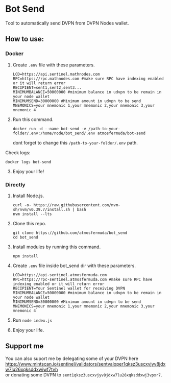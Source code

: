 # Bot Send

Tool to automatically send DVPN from DVPN Nodes wallet.

## How to use:

### Docker

1. Create `.env` file with these parameters.</br>
   
   ```
   LCD=https://api.sentinel.mathnodes.com
   RPC=https://rpc.mathnodes.com #make sure RPC have indexing enabled or it will return error
   RECIPIENT=sent1,sent2,sent3...
   MINIMUMBALANCE=50000000 #minimum balance in udvpn to be remain in your node wallet
   MINIMUMSEND=30000000 #Minimum amount in udvpn to be send
   MNEMONICS=your mnemonic 1,your mnemonic 2,your mnemonic 3,your mnemonic 4
   ```
2. Run this command.
   
   ```
   docker run -d --name bot-send -v /path-to-your-folder/.env:/home/node/bot_send/.env atmosfermuda/bot-send 
   ```
   
   dont forget to change this `/path-to-your-folder/.env` path.

Check logs:

```
docker logs bot-send
```

3. Enjoy your life!

### Directly

1. Install Node.js.</br>
   
   ```
   curl -o- https://raw.githubusercontent.com/nvm-sh/nvm/v0.39.7/install.sh | bash
   nvm install --lts
   ```
2. Clone this repo.
   
   ```
   git clone https://github.com/atmosfermuda/bot_send
   cd bot_send
   ```
3. Install modules by running this command.</br>
   
   ```
   npm install
   ```
4. Create `.env` file inside bot_send dir with these parameters.</br>
   
   ```
   LCD=https://api-sentinel.atmosfermuda.com
   RPC=https://rpc-sentinel.atmosfermuda.com #make sure RPC have indexing enabled or it will return error
   RECIPIENT=Your Sentinel wallet for receiving DVPN
   MINIMUMBALANCE=50000000 #minimum balance in udvpn to be remain in your node wallet
   MINIMUMSEND=30000000 #Minimum amount in udvpn to be send
   MNEMONICS=your mnemonic 1,your mnemonic 2,your mnemonic 3,your mnemonic 4
   ```
5. Run `node index.js`
6. Enjoy your life.

## Support me

You can also suport me by delegating some of your DVPN here https://www.mintscan.io/sentinel/validators/sentvaloper1qksz3uscxvjyv8jdxw7lu26xqksddxwjwf7tvh<br/>
or donating some DVPN to `sent1qksz3uscxvjyv8jdxw7lu26xqksddxwj3vpxr7`.